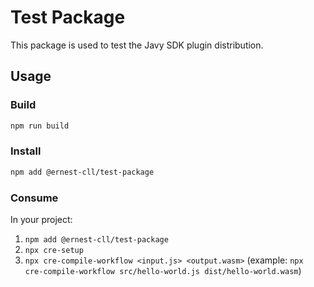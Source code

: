# Test Package

This package is used to test the Javy SDK plugin distribution.

## Usage

### Build

```bash
npm run build
```

### Install

```bash
npm add @ernest-cll/test-package
```

### Consume

In your project:

1. `npm add @ernest-cll/test-package`
2. `npx cre-setup`
3. `npx cre-compile-workflow <input.js> <output.wasm>` (example: `npx cre-compile-workflow src/hello-world.js dist/hello-world.wasm`)
